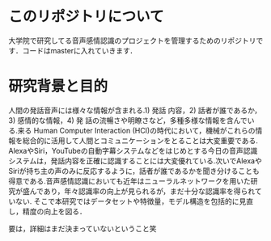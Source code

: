 # このリポジトリについて
大学院で研究してる音声感情認識のプロジェクトを管理するためのリポジトリです．コードはmasterに入れていきます．

# 研究背景と目的
人間の発話音声には様々な情報が含まれる.1) 発話 内容，2) 話者が誰であるか，3) 感情的な情報，4) 発 話の流暢さや明瞭さなど，多種多様な情報を含んでいる.来る Human Computer Interaction (HCI)の時代において，機械がこれらの情報を総合的に活用して人間とコミュニケーションをとることは大変重要である. AlexaやSiri，YouTubeの自動字幕システムなどをはじめとする今日の音声認識システムは，発話内容を正確に認識することには大変優れている.次いでAlexaやSiriが持ち主の声のみに反応するように，話者が誰であるかを聞き分けることも得意である.音声感情認識においても近年はニューラルネットワークを用いた研究が盛んであり，年々認識率の向上が見られるが，まだ十分な認識率を得られていない. そこで本研究ではデータセットや特徴量，モデル構造を包括的に見直し，精度の向上を図る．  

要は，詳細はまだ決まっていないということ笑
